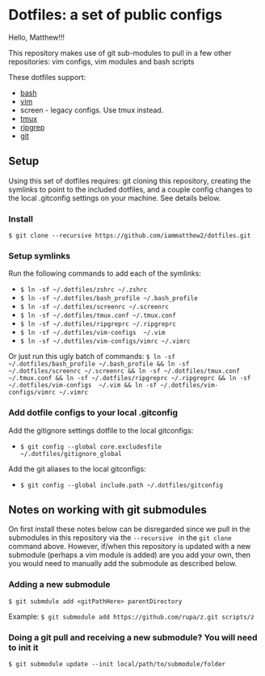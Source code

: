 
# Dotfiles: a set of public configs

Hello, Matthew!!!

This repository makes use of git sub-modules to pull in a few other repositories:
vim configs, vim modules and bash scripts

These dotfiles support:

* [bash](https://www.gnu.org/software/bash/)
* [vim](https://www.vim.org/)
* screen - legacy configs. Use tmux instead.
* [tmux](https://github.com/tmux/tmux)
* [ripgrep](https://github.com/BurntSushi/ripgrep)
* [git](https://git-scm.com/docs/git-config)

## Setup

Using this set of dotfiles requires: git cloning this repository, creating the symlinks to point to the included dotfiles, and  a couple config changes to the local .gitconfig settings on your machine. See details below.

### Install

`$ git clone --recursive https://github.com/iammatthew2/dotfiles.git`

### Setup symlinks

Run the following commands to add each of the symlinks:

* `$ ln -sf ~/.dotfiles/zshrc ~/.zshrc`
* `$ ln -sf ~/.dotfiles/bash_profile ~/.bash_profile`
* `$ ln -sf ~/.dotfiles/screenrc ~/.screenrc`
* `$ ln -sf ~/.dotfiles/tmux.conf ~/.tmux.conf`
* `$ ln -sf ~/.dotfiles/ripgreprc ~/.ripgreprc`
* `$ ln -sf ~/.dotfiles/vim-configs  ~/.vim`
* `$ ln -sf ~/.dotfiles/vim-configs/vimrc ~/.vimrc`

Or just run this ugly batch of commands:
`$ ln -sf ~/.dotfiles/bash_profile ~/.bash_profile && ln -sf ~/.dotfiles/screenrc ~/.screenrc && ln -sf ~/.dotfiles/tmux.conf ~/.tmux.conf && ln -sf ~/.dotfiles/ripgreprc ~/.ripgreprc && ln -sf ~/.dotfiles/vim-configs  ~/.vim && ln -sf ~/.dotfiles/vim-configs/vimrc ~/.vimrc`

### Add dotfile configs to your local .gitconfig

Add the gitignore settings dotfile to the local gitconfigs:

* `$ git config --global core.excludesfile ~/.dotfiles/gitignore_global`

Add the git aliases to the local gitconfigs:

* `$ git config --global include.path ~/.dotfiles/gitconfig`

## Notes on working with git submodules

On first install these notes below can be disregarded since we pull in the submodules in this repository via the `--recursive ` in the `git clone` command above. However, if/when this repository is updated with a new submodule (perhaps a vim module is added) are you add your own, then you would need to manually add the submodule as described below.

### Adding a new submodule

`$ git submdule add <gitPathHere> parentDirectory`

Example: `$ git submodule add https://github.com/rupa/z.git scripts/z `

### Doing a git pull and receiving a new submodule? You will need to init it

`$ git submodule update --init local/path/to/submodule/folder`
